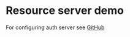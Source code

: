 # Resource server demo

For configuring auth server see
[GitHub](https://github.com/Popov85/experiment-auth-server)
